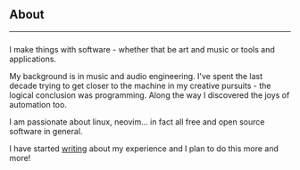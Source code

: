 ## About

---
###
I make things with software - whether that be art and music or tools and applications.

My background is in music and audio engineering. I've spent the last decade
trying to get closer to the machine in my creative pursuits - the logical
conclusion was programming. Along the way I discovered the joys of automation
too.

I am passionate about linux, neovim... in fact all free and open source software in general.

I have started [writing](https://www.s1t2.com.au/blog/experiential/interactive-audio-future) about my experience and I plan to do this more and more!


